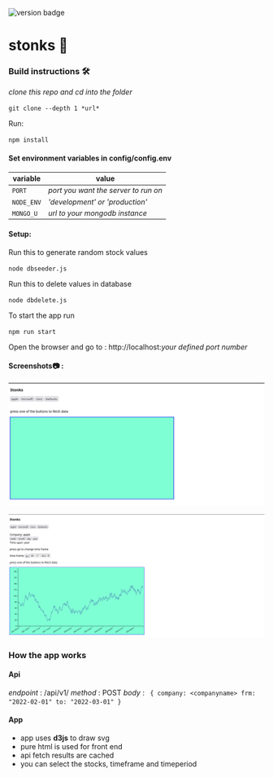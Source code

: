 ![version badge](https://img.shields.io/github/v/release/shree-c/stockapp?include_prereleases)
# stonks :rocket:
### Build instructions :hammer_and_wrench:
_clone this repo and cd into the folder_

`git clone --depth 1 *url*`

Run:

`npm install`

#### Set environment variables in config/config.env
| variable   | value                                |
| ---------- | ------------------------------------ |
| `PORT`     | _port you want the server to run on_ |
| `NODE_ENV` | _'development' or 'production'_      |
| `MONGO_U`  | _url to your mongodb instance_       |

#### Setup:
Run this to generate random stock values

`node dbseeder.js`

Run this to delete values in database

`node dbdelete.js`

To start the app run

`npm run start`

Open the browser and go to : http://localhost:_your defined port number_


#### Screenshots:camera: :
![opening](readmeimages/opening.png)

![working](readmeimages/working.png)

### How the app works
#### Api
_endpoint_ : <url>/api/v1/
_method_ : POST
_body_ : ```
{
    company: <companyname>
    frm: "2022-02-01"
    to: "2022-03-01"
}```


#### App

- app uses **d3js** to draw svg
- pure html is used for front end
- api fetch results are cached
- you can select the stocks, timeframe and timeperiod
